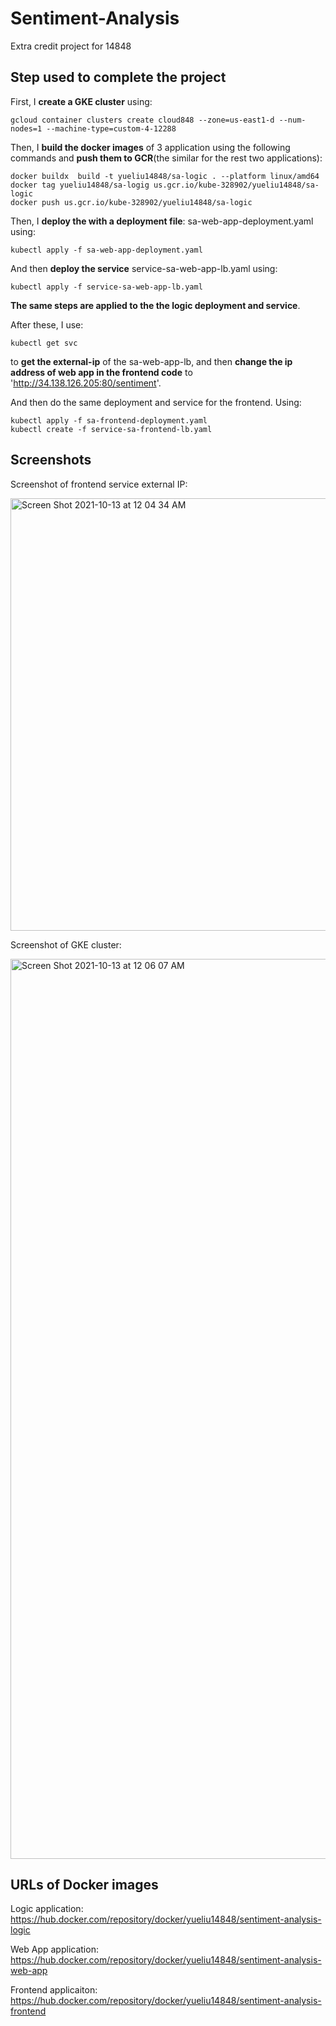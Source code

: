 # Sentiment-Analysis
Extra credit project for 14848
## Step used to complete the project
First, I **create a GKE cluster** using:

```
gcloud container clusters create cloud848 --zone=us-east1-d --num-nodes=1 --machine-type=custom-4-12288 
```

Then, I **build the docker images** of 3 application using the following commands  and **push them to GCR**(the similar for the rest two applications):

```
docker buildx  build -t yueliu14848/sa-logic . --platform linux/amd64
docker tag yueliu14848/sa-logig us.gcr.io/kube-328902/yueliu14848/sa-logic 
docker push us.gcr.io/kube-328902/yueliu14848/sa-logic
```

Then, I **deploy the with a deployment file**: sa-web-app-deployment.yaml using:

```
kubectl apply -f sa-web-app-deployment.yaml
```

And then **deploy the service** service-sa-web-app-lb.yaml using:

```
kubectl apply -f service-sa-web-app-lb.yaml 
```

**The same steps are applied to the the logic deployment and service**. 

After these,  I use:

```
kubectl get svc 
```

to **get the external-ip** of the sa-web-app-lb, and then **change the ip address of web app in the frontend code** to 'http://34.138.126.205:80/sentiment'.

And then do the same deployment and service for the frontend. Using:

```
kubectl apply -f sa-frontend-deployment.yaml 
kubectl create -f service-sa-frontend-lb.yaml 
```
## Screenshots
Screenshot of frontend service external IP:

<img width="692" alt="Screen Shot 2021-10-13 at 12 04 34 AM" src="https://user-images.githubusercontent.com/53706052/137066127-c8d026ef-4281-4d97-89bd-c0c4f40bed44.png">



Screenshot of GKE cluster:

<img width="1440" alt="Screen Shot 2021-10-13 at 12 06 07 AM" src="https://user-images.githubusercontent.com/53706052/137066133-7488ea91-2e7a-46f0-83b0-08dfc9a54bd1.png">

## URLs of Docker images

Logic application: https://hub.docker.com/repository/docker/yueliu14848/sentiment-analysis-logic

Web App application: https://hub.docker.com/repository/docker/yueliu14848/sentiment-analysis-web-app

Frontend applicaiton: https://hub.docker.com/repository/docker/yueliu14848/sentiment-analysis-frontend



